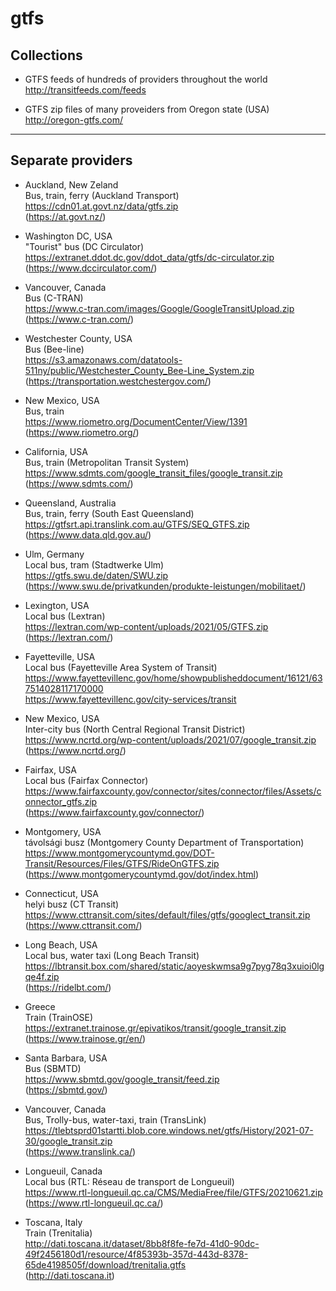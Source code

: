 # gtfs

## Collections 

- GTFS feeds of hundreds of providers throughout the world  
http://transitfeeds.com/feeds

- GTFS zip files of many proveiders from Oregon state (USA)  
http://oregon-gtfs.com/

---------------------------------
## Separate providers 

- Auckland, New Zeland  
Bus, train, ferry (Auckland Transport)  
https://cdn01.at.govt.nz/data/gtfs.zip  
(https://at.govt.nz/)

- Washington DC, USA  
"Tourist" bus (DC Circulator)  
https://extranet.ddot.dc.gov/ddot_data/gtfs/dc-circulator.zip  
(https://www.dccirculator.com/)

- Vancouver, Canada  
Bus (C-TRAN)   
https://www.c-tran.com/images/Google/GoogleTransitUpload.zip  
(https://www.c-tran.com/)

- Westchester County, USA  
Bus (Bee-line)  
https://s3.amazonaws.com/datatools-511ny/public/Westchester_County_Bee-Line_System.zip  
(https://transportation.westchestergov.com/)

- New Mexico, USA  
Bus, train  
https://www.riometro.org/DocumentCenter/View/1391  
(https://www.riometro.org/)

- California, USA  
Bus, train (Metropolitan Transit System)  
https://www.sdmts.com/google_transit_files/google_transit.zip  
(https://www.sdmts.com/)

- Queensland, Australia  
Bus, train, ferry (South East Queensland)  
https://gtfsrt.api.translink.com.au/GTFS/SEQ_GTFS.zip  
(https://www.data.qld.gov.au/)

- Ulm, Germany  
Local bus, tram (Stadtwerke Ulm)  
https://gtfs.swu.de/daten/SWU.zip  
(https://www.swu.de/privatkunden/produkte-leistungen/mobilitaet/)

- Lexington, USA  
Local bus (Lextran)  
https://lextran.com/wp-content/uploads/2021/05/GTFS.zip  
(https://lextran.com/)

- Fayetteville, USA  
Local bus (Fayetteville Area System of Transit)   
https://www.fayettevillenc.gov/home/showpublisheddocument/16121/637514028117170000   
https://www.fayettevillenc.gov/city-services/transit

- New Mexico, USA   
Inter-city bus (North Central Regional Transit District)  
https://www.ncrtd.org/wp-content/uploads/2021/07/google_transit.zip  
(https://www.ncrtd.org/)

- Fairfax, USA  
Local bus (Fairfax Connector)  
https://www.fairfaxcounty.gov/connector/sites/connector/files/Assets/connector_gtfs.zip  
(https://www.fairfaxcounty.gov/connector/)

- Montgomery, USA  
távolsági busz (Montgomery County Department of Transportation)  
https://www.montgomerycountymd.gov/DOT-Transit/Resources/Files/GTFS/RideOnGTFS.zip  
(https://www.montgomerycountymd.gov/dot/index.html)

- Connecticut, USA  
helyi busz (CT Transit)  
https://www.cttransit.com/sites/default/files/gtfs/googlect_transit.zip  
(https://www.cttransit.com/)

- Long Beach, USA  
Local bus, water taxi (Long Beach Transit)  
https://lbtransit.box.com/shared/static/aoyeskwmsa9g7pyg78q3xuioi0lgqe4f.zip  
(https://ridelbt.com/)

- Greece  
Train (TrainOSE)  
https://extranet.trainose.gr/epivatikos/transit/google_transit.zip  
(https://www.trainose.gr/en/)

- Santa Barbara, USA  
Bus (SBMTD)  
https://www.sbmtd.gov/google_transit/feed.zip  
(https://sbmtd.gov/)

- Vancouver, Canada  
Bus, Trolly-bus, water-taxi, train (TransLink)  
https://tlebtsprd01startti.blob.core.windows.net/gtfs/History/2021-07-30/google_transit.zip  
(https://www.translink.ca/)

- Longueuil, Canada  
Local bus (RTL: Réseau de transport de Longueuil)   
https://www.rtl-longueuil.qc.ca/CMS/MediaFree/file/GTFS/20210621.zip    
(https://www.rtl-longueuil.qc.ca/)

- Toscana, Italy  
Train (Trenitalia)  
http://dati.toscana.it/dataset/8bb8f8fe-fe7d-41d0-90dc-49f2456180d1/resource/4f85393b-357d-443d-8378-65de4198505f/download/trenitalia.gtfs  
(http://dati.toscana.it)
